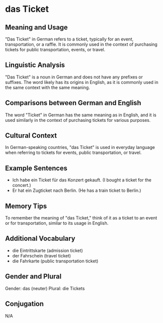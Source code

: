 # das Ticket
## Meaning and Usage
"Das Ticket" in German refers to a ticket, typically for an event, transportation, or a raffle. It is commonly used in the context of purchasing tickets for public transportation, events, or travel.

## Linguistic Analysis
"Das Ticket" is a noun in German and does not have any prefixes or suffixes. The word likely has its origins in English, as it is commonly used in the same context with the same meaning.

## Comparisons between German and English
The word "Ticket" in German has the same meaning as in English, and it is used similarly in the context of purchasing tickets for various purposes.

## Cultural Context
In German-speaking countries, "das Ticket" is used in everyday language when referring to tickets for events, public transportation, or travel.

## Example Sentences
- Ich habe ein Ticket für das Konzert gekauft. (I bought a ticket for the concert.)
- Er hat ein Zugticket nach Berlin. (He has a train ticket to Berlin.)

## Memory Tips
To remember the meaning of "das Ticket," think of it as a ticket to an event or for transportation, similar to its usage in English.

## Additional Vocabulary
- die Eintrittskarte (admission ticket)
- der Fahrschein (travel ticket)
- die Fahrkarte (public transportation ticket)

## Gender and Plural
Gender: das (neuter)
Plural: die Tickets

## Conjugation
N/A